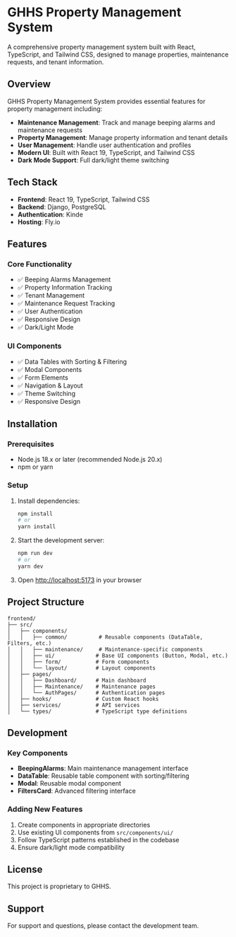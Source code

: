 # GHHS Property Management System

A comprehensive property management system built with React, TypeScript, and Tailwind CSS, designed to manage properties, maintenance requests, and tenant information.

## Overview

GHHS Property Management System provides essential features for property management including:

- **Maintenance Management**: Track and manage beeping alarms and maintenance requests
- **Property Management**: Manage property information and tenant details
- **User Management**: Handle user authentication and profiles
- **Modern UI**: Built with React 19, TypeScript, and Tailwind CSS
- **Dark Mode Support**: Full dark/light theme switching

## Tech Stack

- **Frontend**: React 19, TypeScript, Tailwind CSS
- **Backend**: Django, PostgreSQL
- **Authentication**: Kinde
- **Hosting**: Fly.io

## Features

### Core Functionality
- ✅ Beeping Alarms Management
- ✅ Property Information Tracking
- ✅ Tenant Management
- ✅ Maintenance Request Tracking
- ✅ User Authentication
- ✅ Responsive Design
- ✅ Dark/Light Mode

### UI Components
- ✅ Data Tables with Sorting & Filtering
- ✅ Modal Components
- ✅ Form Elements
- ✅ Navigation & Layout
- ✅ Theme Switching
- ✅ Responsive Design

## Installation

### Prerequisites

- Node.js 18.x or later (recommended Node.js 20.x)
- npm or yarn

### Setup

1. Install dependencies:
   ```bash
   npm install
   # or
   yarn install
   ```

2. Start the development server:
   ```bash
   npm run dev
   # or
   yarn dev
   ```

3. Open [http://localhost:5173](http://localhost:5173) in your browser

## Project Structure

```
frontend/
├── src/
│   ├── components/
│   │   ├── common/          # Reusable components (DataTable, Filters, etc.)
│   │   ├── maintenance/     # Maintenance-specific components
│   │   ├── ui/             # Base UI components (Button, Modal, etc.)
│   │   ├── form/           # Form components
│   │   └── layout/         # Layout components
│   ├── pages/
│   │   ├── Dashboard/      # Main dashboard
│   │   ├── Maintenance/    # Maintenance pages
│   │   └── AuthPages/      # Authentication pages
│   ├── hooks/              # Custom React hooks
│   ├── services/           # API services
│   └── types/              # TypeScript type definitions
```

## Development

### Key Components

- **BeepingAlarms**: Main maintenance management interface
- **DataTable**: Reusable table component with sorting/filtering
- **Modal**: Reusable modal component
- **FiltersCard**: Advanced filtering interface

### Adding New Features

1. Create components in appropriate directories
2. Use existing UI components from `src/components/ui/`
3. Follow TypeScript patterns established in the codebase
4. Ensure dark/light mode compatibility

## License

This project is proprietary to GHHS.

## Support

For support and questions, please contact the development team.
